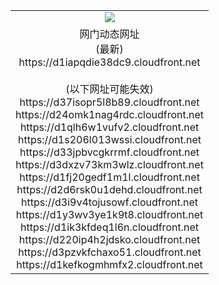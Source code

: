 ﻿<table>
  <tr></tr>
  <tr><td colspan=2 align=center><img src="https://d1iapqdie38dc9.cloudfront.net/Up/oGate.jpg" /></td></tr>
  <tr><td colspan=2 align=center>网门动态网址<br/>(最新)
<br>https://d1iapqdie38dc9.cloudfront.net
<br/><br/>(以下网址可能失效)
<br>https://d37isopr5l8b89.cloudfront.net
<br>https://d24omk1nag4rdc.cloudfront.net
<br>https://d1qlh6w1vufv2.cloudfront.net
<br>https://d1s206l013wssi.cloudfront.net
<br>https://d33jpbvcgkrrmf.cloudfront.net
<br>https://d3dxzv73km3wlz.cloudfront.net
<br>https://d1fj20gedf1m1l.cloudfront.net
<br>https://d2d6rsk0u1dehd.cloudfront.net
<br>https://d3i9v4tojusowf.cloudfront.net
<br>https://d1y3wv3ye1k9t8.cloudfront.net
<br>https://d1ik3kfdeq1l6n.cloudfront.net
<br>https://d220ip4h2jdsko.cloudfront.net
<br>https://d3pzvkfchaxo51.cloudfront.net
<br>https://d1kefkogmhmfx2.cloudfront.net
    </td>
  </tr>
</table>
